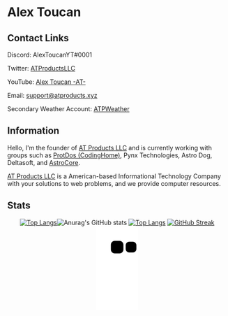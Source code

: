 <h1> Alex Toucan </h1>
<h2>Contact Links</h2>
<p>Discord: AlexToucanYT#0001</p>
<p>Twitter: <a href="https://twitter.com/ATProductsLLC">ATProductsLLC</a></p>
<p>YouTube: <a href="https://youtube.com/c/AlexToucanAT">Alex Toucan -AT-</a></p>
<p>Email: <a href="mailto:support@atproducts.xyz">support@atproducts.xyz</a></p>
<p>Secondary Weather Account: <a href="https://twitter.com/ATPWeather">ATPWeather</a></p>
<h2>Information</h2>
<p> Hello, I'm the founder of <a href="https://atproducts.xyz">AT Products LLC</a> and is currently working with groups such as <a href="https://protdos.com">ProtDos (CodingHome)</a>, Pynx Technologies, Astro Dog, Deltasoft, and <a href="https://astrcore.net">AstroCore</a>. </p>
<p> <a href="https://atproducts.xyz">AT Products LLC</a> is a American-based Informational Technology Company with your solutions to web problems, and we provide computer resources. </p>
<h2>Stats</h2>
<div align="center">

[![Top Langs](https://github-readme-stats.vercel.app/api/top-langs/?username=Alex-Toucan&langs_count=8&theme=dark)](https://github.com/anuraghazra/github-readme-stats)![Anurag's GitHub stats](https://github-readme-stats.vercel.app/api?username=Alex-Toucan&show_icons=true&theme=dark)
      [![Top Langs](https://github-readme-stats.vercel.app/api/top-langs/?username=Alex-Toucan&layout=compact&theme=dark)](https://github.com/anuraghazra/github-readme-stats)
    [![GitHub Streak](https://streak-stats.demolab.com/?user=Alex-Toucan&layout=compact&theme=dark)](https://git.io/streak-stats)
  ![Snake Gif](https://github.com/Alex-Toucan/Alex-Toucan/blob/output/github-contribution-grid-snake.svg)

  </div>
